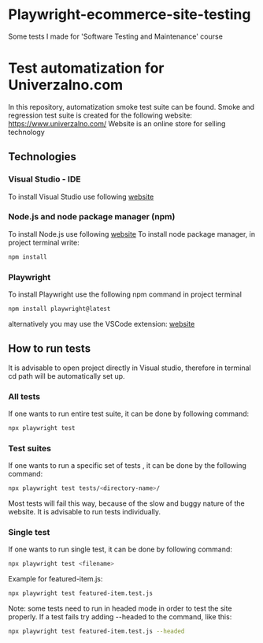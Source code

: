 # Playwright-ecommerce-site-testing
Some tests I made for 'Software Testing and Maintenance' course

# Test automatization for Univerzalno.com
 
In this repository, automatization smoke test suite can be found. 
Smoke and regression test suite is created for the following website: https://www.univerzalno.com/
Website is an online store for selling technology

 

## Technologies

 

### Visual Studio - IDE 
To install Visual Studio use following [website](https://visualstudio.microsoft.com/)

 

### Node.js and node package manager (npm)
To install Node.js use following [website](https://nodejs.org/en/)
To install node package manager, in project terminal write:
```bash
npm install
```


### Playwright 
To install Playwright use the following npm command in project terminal
```bash
npm install playwright@latest
```
alternatively you may use the VSCode extension: [website](https://marketplace.visualstudio.com/items?itemName=ms-playwright.playwright)


 

## How to run tests 
It is advisable to open project directly in Visual studio, therefore in terminal cd path will be automatically set up. 
### All tests 
If one wants to run entire test suite, it can be done by following command:
```bash
npx playwright test 
```
### Test suites
If one wants to run a specific set of tests , it can be done by the following command:
```bash
npx playwright test tests/<directory-name>/
```
Most tests will fail this way, because of the slow and buggy nature of the website. It is advisable to run tests individually.
### Single test 
If one wants to run single test, it can be done by following command:
```bash
npx playwright test <filename> 
```
Example for featured-item.js:
```bash
npx playwright test featured-item.test.js
```
Note: some tests need to run in headed mode in order to test the site properly. If a test fails try adding --headed to the command, like this:
```bash
npx playwright test featured-item.test.js --headed
```
